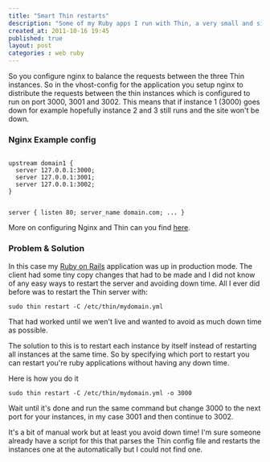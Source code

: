 ```yaml
---
title: "Smart Thin restarts"
description: "Some of my Ruby apps I run with Thin, a very small and simple web server for Ruby applications. Thin runs servers and I use Nginx to forward requests distributed on three Thin server instances."
created_at: 2011-10-16 19:45
published: true
layout: post
categories : web ruby
---
```


So you configure nginx to balance the requests between the three Thin instances. So in the vhost-config for the application
you setup nginx to distribute the requests between the thin instances which is configured to run on port 3000, 3001 and 3002.
This means that if instance 1 (3000) goes down for example hopefully instance 2 and 3 still runs and the site won't be down.

### Nginx Example config

<code>
upstream domain1 {
  server 127.0.0.1:3000;
  server 127.0.0.1:3001;
  server 127.0.0.1:3002;
}

server {
  listen   80;
  server_name domain.com;
  ...
}
</code>

More on configuring Nginx and Thin can you find [here](http://articles.slicehost.com/2008/5/27/ubuntu-hardy-nginx-rails-and-thin).

### Problem & Solution

In this case my [Ruby on Rails](http://rubyonrails.org/) application
was up in production mode. The client had some tiny copy changes that had to be made and I did not know of any easy
ways to restart the server and avoiding down time. All I ever did before was to restart
the Thin server with:

<code>sudo thin restart -C /etc/thin/mydomain.yml</code>

That had worked until we wen't live and wanted to avoid as much down time as possible.

The solution to this is to restart each instance by itself instead of restarting all instances at the same time.
So by specifying which port to restart you can restart you're ruby applications without having any down time.

Here is how you do it

<code>sudo thin restart -C /etc/thin/mydomain.yml -o 3000</code>

Wait until it's done and run the same command but change 3000 to the next port for your instances, in my case 3001 and then continue to 3002.

It's a bit of manual work but at least you avoid down time! I'm sure someone already have a script for this that parses the
Thin config file and restarts the instances one at the automatically but I could not find one.

